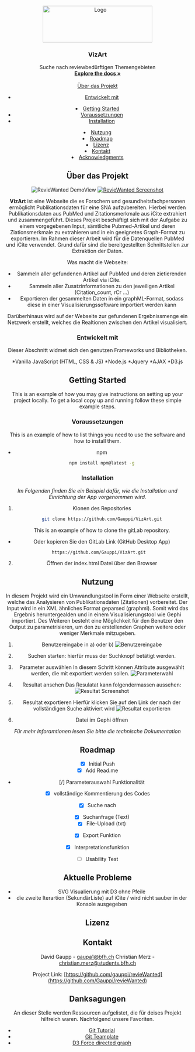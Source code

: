 <!-- PROJECT LOGO -->
<br />
<div align="center">
  <a href="https://gitlab.ti.bfh.ch/gaupa1/revieWanted">
    <img src="images/logo.jpg" alt="Logo" width="300" height="100">
  </a>

  <h3 align="center">VizArt</h3>

  <p align="center">
    Suche nach reviewbedürftigen Themengebieten
    <br />
    <a href="https://github.com/Gauppi/VizArt.git"><strong>Explore the docs »</strong></a>
    <br />
    <br />
    <a href="https://vizart.tools>View Demo</a>
  </p>
</div>

<!-- TABLE OF CONTENTS -->
<details>
  <summary>Table of Contents</summary>
  <ol>
    <li>
      <a href="#about-the-project">Über das Projekt</a>
      <ul>
        <li><a href="#built-with">Entwickelt mit</a></li>
      </ul>
    </li>
    <li>
      <a href="#getting-started">Getting Started</a>
      <ul>
        <li><a href="#prerequisites">Voraussetzungen</a></li>
        <li><a href="#installation">Installation</a></li>
      </ul>
    </li>
    <li><a href="#usage">Nutzung</a></li>
    <li><a href="#roadmap">Roadmap</a></li>
    <li><a href="#license">Lizenz</a></li>
    <li><a href="#contact">Kontakt</a></li>
    <li><a href="#acknowledgments">Acknowledgments</a></li>
  </ol>
</details>

<!-- ABOUT THE PROJECT -->
## Über das Projekt
![RevieWanted DemoView][DemoView]
[![RevieWanted Screenshot][product-screenshot]](https://example.com)


**VizArt** ist eine Webseite die es Forschern und gesundheitsfachpersonen ermöglicht Publikationsdaten für eine SNA aufzubereiten. Hierbei werden Publikationsdaten aus PubMed und Zitationsmerkmale aus iCite extrahiert und zusammengeführt. Dieses Projekt beschäftigt sich mit der Aufgabe zu einem vorgegebenen Input, sämtliche Pubmed-Artikel und deren Ziationsmerkmale zu extrahieren und in ein geeignetes Graph-Format zu exportieren. Im Rahmen dieser Arbeit wird für die Datenquellen PubMed und iCite verwendet. Grund dafür sind die bereitgestellten Schnittstellen zur Extraktion der Daten.

Was macht die Webseite:
* Sammeln aller gefundenen Artikel auf PubMed und deren zietierenden Artikel via iCite. 
* Sammeln aller Zusatzinformationen zu den jeweiligen Artikel (Citation_count, rCr ...)
* Exportieren der gesammelten Daten in ein graphML-Format, sodass diese in einer Visualisierungssoftware importiert werden kann

Darüberhinaus wird auf der Webseite zur gefundenen Ergebnissmenge ein Netzwerk erstellt, welches die Realtionen zwischen den Artikel visualisiert. 

### Entwickelt mit

Dieser Abschnitt widmet sich den genutzen Frameworks und Bibliotheken.

*Vanilla JavaScript (HTML, CSS & JS)
*Node.js
*Jquery
*AJAX
*D3.js


<!-- GETTING STARTED -->
## Getting Started

This is an example of how you may give instructions on setting up your project locally.
To get a local copy up and running follow these simple example steps.

### Voraussetzungen

This is an example of how to list things you need to use the software and how to install them.
* npm
  ```sh
  npm install npm@latest -g
  ```

### Installation

_Im Folgenden finden Sie ein Beispiel dafür, wie die Installation und Einrichtung der App vorgenommen wird._

1. Klonen des Repositories
    ```sh
   git clone https://github.com/Gauppi/VizArt.git
   ```
   This is an example of how to clone the gitLab repository.
* Oder kopieren Sie den GitLab Link (GitHub Desktop App)
 ```sh
  https://github.com/Gauppi/VizArt.git
  ```

2. Öffnen der index.html Datei über den Browser 

<!-- USAGE EXAMPLES -->
## Nutzung

In diesem Projekt wird ein Umwandlungstool in Form einer Webseite erstellt, welche das Analysieren von Publikationsdaten (Zitationen) vorbereitet. Der Input wird in ein XML ähnliches Format geparsed (graphml). Somit wird das Ergebnis heruntergealden und in einem Visualisierungstool wie Gephi importiert. Des Weiteren besteht eine Möglichkeit für den Benutzer den Output zu parametrisieren, um den zu erstellenden Graphen weitere oder weniger Merkmale mitzugeben. 

1. Benutzereingabe in a) oder b)
![Benutzereingabe][step1]

2. Suchen starten: hierfür muss der Suchknopf betätigt werden.

3. Parameter auswählen
In diesem Schritt können Attribute ausgewählt werden, die mit exportiert werden sollen.
![Parameterwahl][step2]

4. Resultat ansehen
Das Resulatat kann folgendermassen aussehen:
![Resultat Screenshot][resultat]

5. Resultat exportieren
Hierfür klicken Sie auf den Link der nach der vollständigen Suche aktiviert wird
![Resultat exportieren][export]

6. Datei im Gephi öffnen

_Für mehr Inforamtionen lesen Sie bitte die technische Dokumentation_

<!-- ROADMAP -->
## Roadmap

- [x] Initial Push
- [x] Add Read.me
- [/] Parameterauswahl Funktionalität
- [X] vollständige Kommentierung des Codes  
- [X] Suche nach 
    - [X] Suchanfrage (Text)
    - [X] File-Upload (txt)
- [X] Export Funktion
- [X] Interpretationsfunktion
- [ ] Usability Test


## Aktuelle Probleme
* SVG Visualierung mit D3 ohne Pfeile 
* die zweite Iterartion (SekundärListe) auf iCite / wird nicht sauber in der Konsole ausgegeben 



<!-- LICENSE -->
## Lizenz



<!-- CONTACT -->
## Kontakt

David Gaupp - gaupa1@bfh.ch
Christian Merz - christian.merz@students.bfh.ch

Project Link: [https://github.com/gauppi/revieWanted](https://github.com/Gauppi/revieWanted)

<!-- ACKNOWLEDGMENTS -->
## Danksagungen

An dieser Stelle werden Ressourcen aufgelistet, die für deises Projekt hilfreich waren. Nachfolgend unsere Favoriten.
* [Git Tutorial](https://futurelab.pages.ti.bfh.ch/lecture-series/documentation/)
* [Git Teamplate](https://github.com/othneildrew/Best-README-Template)
* [D3 Force directed graph](https://bl.ocks.org/heybignick/3faf257bbbbc7743bb72310d03b86ee8)



<!-- MARKDOWN LINKS & IMAGES -->
<!-- https://www.markdownguide.org/basic-syntax/#reference-style-links -->
[DemoView]: images/DemoView.PNG
[product-screenshot]: images/product-screenshot.PNG
[step1]: images/step1.PNG
[step2]: images/step2.PNG
[resultat]: images/resultat.PNG
[export]: images/export.PNG
